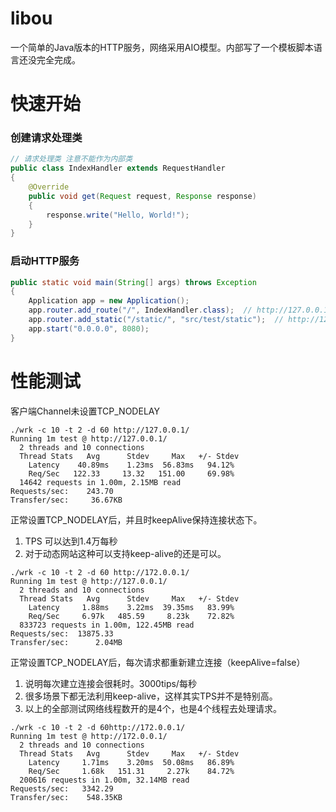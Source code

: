# libou
一个简单的Java版本的HTTP服务，网络采用AIO模型。内部写了一个模板脚本语言还没完全完成。<br>

# 快速开始
### 创建请求处理类
```java
// 请求处理类 注意不能作为内部类
public class IndexHandler extends RequestHandler
{
    @Override
    public void get(Request request, Response response)
    {
        response.write("Hello, World!");
    }
}
```
### 启动HTTP服务
```java
public static void main(String[] args) throws Exception
{
    Application app = new Application();
    app.router.add_route("/", IndexHandler.class);  // http://127.0.0.1:8080/ => 自动使用IndexHandler处理
    app.router.add_static("/static/", "src/test/static");  // http://127.0.0.1:8080/static/xxx 相关的静态资源请求
    app.start("0.0.0.0", 8080);
}
```

# 性能测试
客户端Channel未设置TCP_NODELAY
```shell
./wrk -c 10 -t 2 -d 60 http://127.0.0.1/
Running 1m test @ http://127.0.0.1/
  2 threads and 10 connections
  Thread Stats   Avg      Stdev     Max   +/- Stdev
    Latency    40.89ms    1.23ms  56.83ms   94.12%
    Req/Sec   122.33     13.32   151.00     69.98%
  14642 requests in 1.00m, 2.15MB read
Requests/sec:    243.70
Transfer/sec:     36.67KB
```
正常设置TCP_NODELAY后，并且时keepAlive保持连接状态下。
1. TPS 可以达到1.4万每秒
2. 对于动态网站这种可以支持keep-alive的还是可以。
```shell
./wrk -c 10 -t 2 -d 60 http://172.0.0.1/
Running 1m test @ http://127.0.0.1/
  2 threads and 10 connections
  Thread Stats   Avg      Stdev     Max   +/- Stdev
    Latency     1.88ms    3.22ms  39.35ms   83.99%
    Req/Sec     6.97k   485.59     8.23k    72.82%
  833723 requests in 1.00m, 122.45MB read
Requests/sec:  13875.33
Transfer/sec:      2.04MB
```
正常设置TCP_NODELAY后，每次请求都重新建立连接（keepAlive=false）<br>
1. 说明每次建立连接会很耗时。3000tips/每秒
2. 很多场景下都无法利用keep-alive，这样其实TPS并不是特别高。
3. 以上的全部测试网络线程数开的是4个，也是4个线程去处理请求。
```shell
./wrk -c 10 -t 2 -d 60http://172.0.0.1/
Running 1m test @ http://172.0.0.1/
  2 threads and 10 connections
  Thread Stats   Avg      Stdev     Max   +/- Stdev
    Latency     1.71ms    3.20ms  50.08ms   86.89%
    Req/Sec     1.68k   151.31     2.27k    84.72%
  200616 requests in 1.00m, 32.14MB read
Requests/sec:   3342.29
Transfer/sec:    548.35KB
```